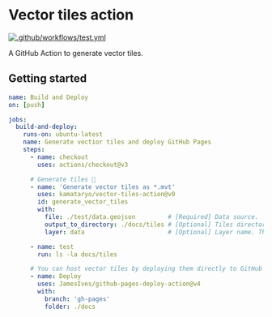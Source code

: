 # Vector tiles action

[![.github/workflows/test.yml](https://github.com/kamataryo/vector-tiles-action/actions/workflows/test.yml/badge.svg)](https://github.com/kamataryo/vector-tiles-action/actions/workflows/test.yml)

A GitHub Action to generate vector tiles.

## Getting started

```yaml
name: Build and Deploy
on: [push]

jobs:
  build-and-deploy:
    runs-on: ubuntu-latest
    name: Generate vectior tiles and deploy GitHub Pages
    steps:
      - name: checkout
        uses: actions/checkout@v3

      # Generate tiles 🚀
      - name: 'Generate vector tiles as *.mvt'
        uses: kamataryo/vector-tiles-action@v0
        id: generate_vector_tiles
        with:
          file: ./test/data.geojson         # [Required] Data source.
          output_to_directory: ./docs/tiles # [Optional] Tiles directory. The default is `docs/tiles`.
          layer: data                       # [Optional] Layer name. The default is `data`.

      - name: test
        run: ls -la docs/tiles

      # You can host vector tiles by deploying them directly to GitHub Pages 🌏
      - name: Deploy
        uses: JamesIves/github-pages-deploy-action@v4
        with:
          branch: 'gh-pages'
          folder: ./docs
```
